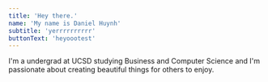 ```yaml
---
title: 'Hey there.'
name: 'My name is Daniel Huynh'
subtitle: 'yerrrrrrrrrr'
buttonText: 'heyoootest'
---
```


I'm a undergrad at UCSD studying Business and Computer Science and I'm passionate about creating beautiful things for others to enjoy.
